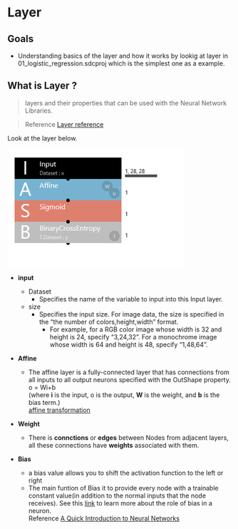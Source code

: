 Layer 
=====================================
## Goals
  - Understanding basics of the layer and how it works by lookig at layer in 01_logistic_regression.sdcproj which is the simplest one as a example.  

## What is Layer ?

> layers and their properties that can be used with the Neural Network Libraries.  

> Reference [Layer reference](https://support.dl.sony.com/391/)

Look at the layer below.

![](images/01_logistic_regression.sdcproj_layer.png)

- **input** 
  - Dataset
    - Specifies the name of the variable to input into this Input layer.
  - size
    - Specifies the input size.
For image data, the size is specified in the “the number of colors,height,width” format.
      - For example, for a RGB color image whose width is 32 and height is 24, specify “3,24,32”. For a monochrome image whose width is 64 and height is 48, specify “1,48,64”.  
  
- **Affine**
  - The affine layer is a fully-connected layer that has connections from all inputs to all output neurons specified with the OutShape property.  
o = Wi+b  
(where **i** is the input, o is the output, **W** is the weight, and **b** is the bias term.)  
[affine transformation](https://en.wikipedia.org/wiki/Affine_transformation#Representation)


- **Weight**
  - There is **connctions** or **edges** between Nodes from adjacent layers, all these connections have **weights** associated with them.

- **Bias**
  - a bias value allows you to shift the activation function to the left or right  
  - The main funtion of Bias it to provide every node with a trainable constant value(in addition to the normal inputs that the node receives). See this [link](https://stackoverflow.com/questions/2480650/role-of-bias-in-neural-networks) to learn more about the role of bias in a neuron.  
Reference [A Quick Introduction to Neural Networks](https://ujjwalkarn.me/2016/08/09/quick-intro-neural-networks/)
  
  

